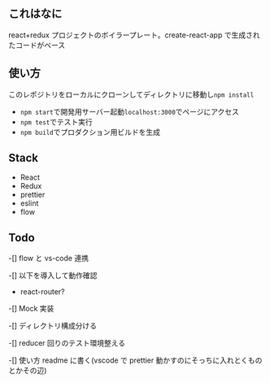 ## これはなに

react+redux プロジェクトのボイラープレート。create-react-app で生成されたコードがベース

## 使い方

このレポジトリをローカルにクローンしてディレクトリに移動し`npm install`

* `npm start`で開発用サーバー起動`localhost:3000`でページにアクセス
* `npm test`でテスト実行
* `npm build`でプロダクション用ビルドを生成

## Stack

* React
* Redux
* prettier
* eslint
* flow

## Todo

-[] flow と vs-code 連携

-[] 以下を導入して動作確認

* react-router?

-[] Mock 実装

-[] ディレクトリ構成分ける

-[] reducer 回りのテスト環境整える

-[] 使い方 readme に書く(vscode で prettier 動かすのにそっちに入れとくものとかその辺)
